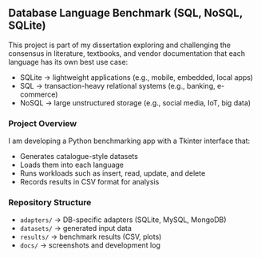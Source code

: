 ## Database Language Benchmark (SQL, NoSQL, SQLite)

This project is part of my dissertation exploring and challenging the consensus in literature, textbooks, and vendor documentation that each language has its own best use case:

- SQLite → lightweight applications (e.g., mobile, embedded, local apps)  
- SQL → transaction-heavy relational systems (e.g., banking, e-commerce)  
- NoSQL → large unstructured storage (e.g., social media, IoT, big data)  

### Project Overview
I am developing a Python benchmarking app with a Tkinter interface that:
- Generates catalogue-style datasets  
- Loads them into each language  
- Runs workloads such as insert, read, update, and delete  
- Records results in CSV format for analysis  

### Repository Structure
- `adapters/` → DB-specific adapters (SQLite, MySQL, MongoDB)  
- `datasets/` → generated input data  
- `results/` → benchmark results (CSV, plots)  
- `docs/` → screenshots and development log  








